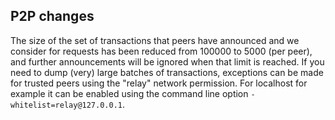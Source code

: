 P2P changes
-----------

The size of the set of transactions that peers have announced and we consider
for requests has been reduced from 100000 to 5000 (per peer), and further
announcements will be ignored when that limit is reached. If you need to
dump (very) large batches of transactions, exceptions can be made for trusted
peers using the "relay" network permission. For localhost for example it can
be enabled using the command line option `-whitelist=relay@127.0.0.1`.
